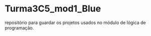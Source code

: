 # Turma3C5_mod1_Blue
repositório para guardar os projetos usados no módulo de lógica de programação.
